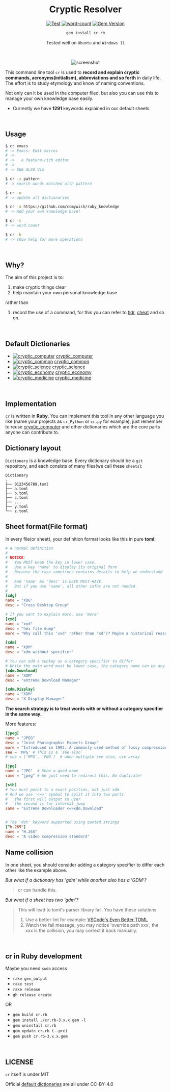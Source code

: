 <div align="center">

# Cryptic Resolver
[![Test](https://github.com/cryptic-resolver/cr.rb/workflows/test-cr-command/badge.svg)](https://github.com/cryptic-resolver/cr.rb/actions/workflows/test.yml)
[![word-count](https://img.shields.io/badge/Keywords%20Inlcuded-1291-brightgreen)](#default-sheets)
[![Gem Version](https://badge.fury.io/rb/cr.rb.svg)](https://rubygems.org/gems/cr.rb) 

```bash
gem install cr.rb
```

Tested well on `Ubuntu` and `Windows 11`

<br>

![screenshot](./images/screenshot.png)

</div>


This command line tool `cr` is used to **record and explain cryptic commands, acronyms(initialism), abbreviations and so forth** in daily life.
The effort is to study etymology and know of naming conventions.

Not only can it be used in the computer filed, but also you can use this to manage your own knowledge base easily.

- Currently we have **1291** keywords explained in our default sheets.

<br>

## Usage

```bash
$ cr emacs
# -> Emacs: Edit macros
# ->
# ->   a feature-rich editor
# ->
# -> SEE ALSO Vim 

$ cr -s pattern
# -> search words matched with pattern

$ cr -u 
# -> update all dictionaries

$ cr -a https://github.com/ccmywish/ruby_knowledge
# -> Add your own knowledge base! 

$ cr -c
# -> word count

$ cr -h
# -> show help for more operations
```

<br>


## Why?

The aim of this project is to:

1. make cryptic things clear
2. help maintain your own personal knowledge base

rather than

1. record the use of a command, for this you can refer to [tldr], [cheat] and so on. 

<br>



<a name="default-dictionaries"></a> 
## Default Dictionaries

- [![cryptic_computer](https://github.com/cryptic-resolver/cryptic_computer/workflows/test-dict/badge.svg)](https://github.com/cryptic-resolver/cryptic_computer/actions/workflows/test.yml) [cryptic_computer]
- [![cryptic_common](https://github.com/cryptic-resolver/cryptic_common/workflows/test-dict/badge.svg)](https://github.com/cryptic-resolver/cryptic_common/actions/workflows/test.yml) [cryptic_common]
- [![cryptic_science](https://github.com/cryptic-resolver/cryptic_science/workflows/test-dict/badge.svg)](https://github.com/cryptic-resolver/cryptic_science/actions/workflows/test.yml) [cryptic_science]
- [![cryptic_economy](https://github.com/cryptic-resolver/cryptic_economy/workflows/test-dict/badge.svg)](https://github.com/cryptic-resolver/cryptic_economy/actions/workflows/test.yml) [cryptic_economy]
- [![cryptic_medicine](https://github.com/cryptic-resolver/cryptic_medicine/workflows/test-dict/badge.svg)](https://github.com/cryptic-resolver/cryptic_medicine/actions/workflows/test.yml) [cryptic_medicine]

<br>


## Implementation

`cr` is written in **Ruby**. You can implement this tool in any other language you like (name your projects as `cr_Python` or `cr.py` for example), just remember to reuse [cryptic_computer] and other dictionaries which are the core parts anyone can contribute to.

## Dictionary layout

`Dictionary` is a knowledge base. Every dictionary should be a `git` repository, and each consists of many files(we call these `sheets`):
```
Dictionary
.
├── 0123456789.toml
├── a.toml
├── b.toml
├── c.toml
├── ...
├── y.toml
└── z.toml
```

## Sheet format(File format)

In every file(or sheet), your definition format looks like this in pure **toml**:
```toml
# A normal definition
#
# NOTICE: 
#   You MUST keep the key in lower case.
#   Use a key 'name' to display its original form 
#   Because the case sometimes contains details to help we understand
#
#   And 'name' && 'desc' is both MUST-HAVE. 
#   But if you use 'same', all other infos are not needed.   
#
[xdg]
name = "XDG"
desc = "Cross Desktop Group"

# If you want to explain more, use 'more'
[xxd]
name = "xxd"
desc = "hex file dump"
more = "Why call this 'xxd' rather than 'xd'?? Maybe a historical reason"

[xdm]
name = "XDM"
desc = "xdm without specifier"

# You can add a subkey as a category specifier to differ
# While the main word must be lower case, the category name can be any case!
[xdm.Download]
name = "XDM"
desc = "eXtreme Download Manager"

[xdm.Display]
name = "XDM"
desc = "X Display Manager"
```

**The search strategy is to treat words with or without a category specifier in the same way.**


More features:
```toml
[jpeg]
name = "JPEG"
desc = "Joint Photographic Experts Group"
more = "Introduced in 1992. A commonly used method of lossy compression for digital images"
see = 'MPG' # This is a `see also`
# see = ['MPG', 'PNG']  # when multiple see also, use array

[jpg]
name = "JPG"  # Show a good name
same = "jpeg" # We just need to redirect this. No duplicate!

[sth]
# You must point to a exact position, not just xdm
# And we use '<=>' symbol to split it into two parts
#   the first will output to user
#   the second is for internal jump
same = "Extreme Downloader <=>xdm.Download" 


# The 'dot' keyword supported using quoted strings
["h.265"]
name = "H.265"
desc = "A video compression standard" 

```

## Name collision

In one sheet, you should consider adding a category specifier to differ each other like the example above.

*But what if a dictionary has 'gdm' while another also has a 'GDM'?*

> cr can handle this.

*But what if a sheet has two 'gdm'?* 

> This will lead to toml's parser library fail. You have these solutions
> 1. Use a better lint for example: [VSCode's Even Better TOML](https://github.com/tamasfe/taplo)
> 2. Watch the fail message, you may notice 'override path xxx', the xxx is the collision, you may correct it back manually.


<br>

## cr in Ruby development

Maybe you need `sudo` access

- `rake gen_output`
- `rake test`
- `rake release`
- `gh release create`

OR

- `gem build cr.rb`
- `gem install ./cr.rb-3.x.x.gem -l`
- `gem uninstall cr.rb`
- `gem update cr.rb (--pre)`
- `gem push cr.rb-3.x.x.gem`

<br>

## LICENSE
`cr` itself is under MIT

Official [default dictionaries](#default-dictionaries) are all under CC-BY-4.0


[cryptic_computer]: https://github.com/cryptic-resolver/cryptic_computer
[cryptic_common]: https://github.com/cryptic-resolver/cryptic_common
[cryptic_science]: https://github.com/cryptic-resolver/cryptic_science
[cryptic_economy]: https://github.com/cryptic-resolver/cryptic_economy
[cryptic_medicine]: https://github.com/cryptic-resolver/cryptic_medicine
[tldr]: https://github.com/tldr-pages/tldr
[cheat]: https://github.com/cheat/cheat
